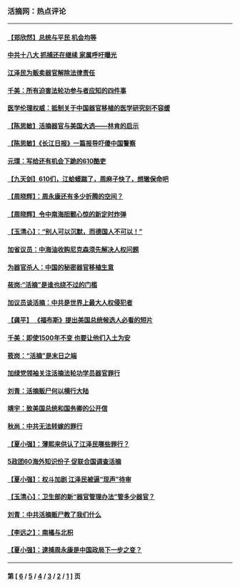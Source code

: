 ### 活摘网：热点评论
---
#### [【郑欣然】总统与平民 机会均等](../../pages/nf5879/n3723313.md) 
#### [中共十八大 抓捕还在继续 家属呼吁曝光](../../pages/nf5879/n3722902.md) 
#### [江泽民为贩卖器官解除法律责任](../../pages/nf5879/n3720052.md) 
#### [千美：所有迫害法轮功参与者应知的四件事](../../pages/nf5879/n3717038.md) 
#### [医学伦理权威：抵制关于中国器官移植的医学研究刻不容缓](../../pages/nf5879/n3716985.md) 
#### [【陈思敏】活摘器官与美国大选――林肯的启示](../../pages/nf5879/n3716839.md) 
#### [【陈思敏】《长江日报》一篇报导吓傻中国警察](../../pages/nf5879/n3716471.md) 
#### [元璞：写给还有机会下跪的610酷吏](../../pages/nf5879/n3716382.md) 
#### [【九天剑】610们，江蛤蟆踹了，周麻子快了，想辙保命吧](../../pages/nf5879/n3716355.md) 
#### [【周晓辉】：周永康还有多少折腾的空间？](../../pages/nf5879/n3716304.md) 
#### [【周晓辉】令中南海胆颤心惊的新定时炸弹](../../pages/nf5879/n3716009.md) 
#### [【玉清心】：“别人可以沉默，而德国人不可以！”](../../pages/nf5879/n3713408.md) 
#### [加省议员：中海油收购尼克森须先解决人权问题](../../pages/nf5879/n3713833.md) 
#### [为器官杀人：中国的秘密器官移植生意](../../pages/nf5879/n3712918.md) 
#### [莜岗:“活摘”是谁也绕不过的门槛](../../pages/nf5879/n3713326.md) 
#### [加议员谈活摘：中共是世界上最大人权侵犯者](../../pages/nf5879/n3713056.md) 
#### [【龚平】 《福布斯》提出美国总统候选人必看的短片](../../pages/nf5879/n3712461.md) 
#### [千美：即使1500年不变 也要让他们入土为安](../../pages/nf5879/n3712385.md) 
#### [筱岗：“活摘”是末日之端](../../pages/nf5879/n3711855.md) 
#### [加绿党领袖关注活摘法轮功学员器官罪行](../../pages/nf5879/n3710855.md) 
#### [刘青：活摘贩尸何以横行大陆](../../pages/nf5879/n3710524.md) 
#### [靖宇：致美国总统和国务卿的公开信](../../pages/nf5879/n3709532.md) 
#### [秋尚：中共无法转嫁的罪行](../../pages/nf5879/n3708589.md) 
#### [【夏小强】：薄熙来供认了江泽民哪些罪行？](../../pages/nf5879/n3708733.md) 
#### [5政团60海外知识份子 促联合国调查活摘](../../pages/nf5879/n3708038.md) 
#### [【夏小强】：权斗加剧  江泽民被逼“现声”待审](../../pages/nf5879/n3707057.md) 
#### [【玉清心】：卫生部的新“器官管理办法”管多少器官？](../../pages/nf5879/n3707073.md) 
#### [刘青：中共活摘贩尸教了我们什么](../../pages/nf5879/n3706744.md) 
#### [【李远之】：南橘与北枳](../../pages/nf5879/n3706654.md) 
#### [【夏小强】：逮捕周永康是中国政局下一步之变？](../../pages/nf5879/n3706072.md) 

---
#### 第 [ [6](./6.md) / [5](./5.md) / [4](./4.md) / [3](./3.md) / [2](./2.md) / [1](./1.md) ] 页
